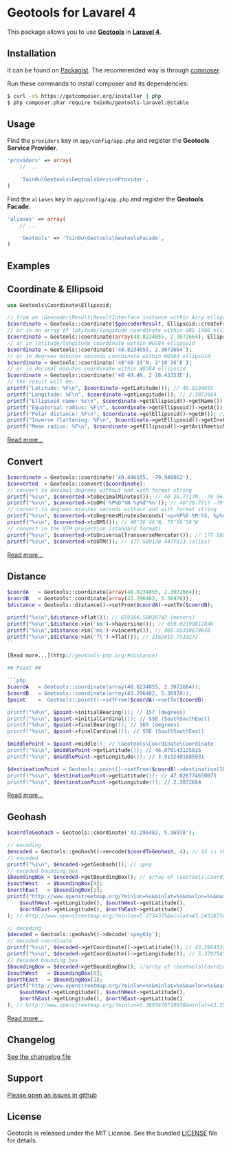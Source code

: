 Geotools for Lavarel 4
======================

This package allows you to use [**Geotools**](http://geotools-php.org) in [**Laravel 4**](http://four.laravel.com/).


Installation
------------

It can be found on [Packagist](https://packagist.org/packages/toin0u/geotools-laravel).
The recommended way is through [composer](http://getcomposer.org).

Run these commands to install composer and its dependencies:

```bash
$ curl -sS https://getcomposer.org/installer | php
$ php composer.phar require toin0u/geotools-laravel:@stable
```


Usage
-----

Find the `providers` key in `app/config/app.php` and register the **Geotools Service Provider**.

```php
'providers' => array(
    // ...

    'Toin0u\Geotools\GeotoolsServiceProvider',
)
```

Find the `aliases` key in `app/config/app.php` and register the **Geotools Facade**.

```php
'aliases' => array(
    // ...

    'Geotools' => 'Toin0u\Geotools\GeotoolsFacade',
)
```


Examples
--------

## Coordinate & Ellipsoid ##

```php
use Geotools\Coordinate\Ellipsoid;

// from an \Geocoder\Result\ResultInterface instance within Airy ellipsoid
$coordinate = Geotools::coordinate($geocoderResult, Ellipsoid::createFromName(Ellipsoid::AIRY));
// or in an array of latitude/longitude coordinate within GRS 1980 ellipsoid
$coordinate = Geotools::coordinate(array(48.8234055, 2.3072664), Ellipsoid::createFromName(Ellipsoid::GRS_1980));
// or in latitude/longitude coordinate within WGS84 ellipsoid
$coordinate = Geotools::coordinate('48.8234055, 2.3072664');
// or in degrees minutes seconds coordinate within WGS84 ellipsoid
$coordinate = Geotools::coordinate('48°49′24″N, 2°18′26″E');
// or in decimal minutes coordinate within WGS84 ellipsoid
$coordinate = Geotools::coordinate('48 49.4N, 2 18.43333E');
// the result will be:
printf("Latitude: %F\n", $coordinate->getLatitude()); // 48.8234055
printf("Longitude: %F\n", $coordinate->getLongitude()); // 2.3072664
printf("Ellipsoid name: %s\n", $coordinate->getEllipsoid()->getName()); // WGS 84
printf("Equatorial radius: %F\n", $coordinate->getEllipsoid()->getA()); // 6378136.0
printf("Polar distance: %F\n", $coordinate->getEllipsoid()->getB()); // 6356751.317598
printf("Inverse flattening: %F\n", $coordinate->getEllipsoid()->getInvF()); // 298.257224
printf("Mean radius: %F\n", $coordinate->getEllipsoid()->getArithmeticMeanRadius()); // 6371007.772533
```

[Read more...](http://geotools-php.org/#coordinate--ellipsoid)

## Convert ##

```php
$coordinate = Geotools::coordinate('40.446195, -79.948862');
$converted  = Geotools::convert($coordinate);
// convert to decimal degrees without and with format string
printf("%s\n", $converted->toDecimalMinutes()); // 40 26.7717N, -79 56.93172W
printf("%s\n", $converted->toDM('%P%D°%N %p%d°%n')); // 40°26.7717 -79°56.93172
// convert to degrees minutes seconds without and with format string
printf("%s\n", $converted->toDegreesMinutesSeconds('<p>%P%D:%M:%S, %p%d:%m:%s</p>')); // <p>40:26:46, -79:56:56</p>
printf("%s\n", $converted->toDMS()); // 40°26′46″N, 79°56′56″W
// convert in the UTM projection (standard format)
printf("%s\n", $converted->toUniversalTransverseMercator()); // 17T 589138 4477813
printf("%s\n", $converted->toUTM()); // 17T 589138 4477813 (alias)
```

[Read more...](http://geotools-php.org/#convert)

## Distance ##

```php
$coordA   = Geotools::coordinate(array(48.8234055, 2.3072664));
$coordB   = Geotools::coordinate(array(43.296482, 5.36978));
$distance = Geotools::distance()->setFrom($coordA)->setTo($coordB);

printf("%s\n",$distance->flat()); // 659166.50038742 (meters)
printf("%s\n",$distance->in('km')->haversine()); // 659.02190812846
printf("%s\n",$distance->in('mi')->vincenty()); // 409.05330679648
printf("%s\n",$distance->in('ft')->flat()); // 2162619.7519272
``

[Read more...](http://geotools-php.org/#distance)

## Point ##

```php
$coordA   = Geotools::coordinate(array(48.8234055, 2.3072664));
$coordB   = Geotools::coordinate(array(43.296482, 5.36978));
$point    =  Geotools::point()->setFrom($coordA)->setTo($coordB);

printf("%d\n", $point->initialBearing()); // 157 (degrees)
printf("%s\n", $point->initialCardinal()); // SSE (SouthSouthEast)
printf("%d\n", $point->finalBearing()); // 160 (degrees)
printf("%s\n", $point->finalCardinal()); // SSE (SouthSouthEast)

$middlePoint = $point->middle(); // \Geotools\Coordinate\Coordinate
printf("%s\n", $middlePoint->getLatitude()); // 46.070143125815
printf("%s\n", $middlePoint->getLongitude()); // 3.9152401085931

$destinationPoint = Geotools::point()->setFrom($coordA)->destination(180, 200000); // \Geotools\Coordinate\Coordinate
printf("%s\n", $destinationPoint->getLatitude()); // 47.026774650075
printf("%s\n", $destinationPoint->getLongitude()); // 2.3072664
```

[Read more...](http://geotools-php.org/#point)

## Geohash ##

```php
$coordToGeohash = Geotools::coordinate('43.296482, 5.36978');

// encoding
$encoded = Geotools::geohash()->encode($coordToGeohash, 4); // 12 is the default length / precision
// encoded
printf("%s\n", $encoded->getGeohash()); // spey
// encoded bounding box
$boundingBox = $encoded->getBoundingBox(); // array of \Geotools\Coordinate\CoordinateInterface
$southWest   = $boundingBox[0];
$northEast   = $boundingBox[1];
printf("http://www.openstreetmap.org/?minlon=%s&minlat=%s&maxlon=%s&maxlat=%s&box=yes\n",
    $southWest->getLongitude(), $southWest->getLatitude(),
    $northEast->getLongitude(), $northEast->getLatitude()
); // http://www.openstreetmap.org/?minlon=5.2734375&minlat=43.2421875&maxlon=5.625&maxlat=43.41796875&box=yes

// decoding
$decoded = Geotools::geohash()->decode('spey61y');
// decoded coordinate
printf("%s\n", $decoded->getCoordinate()->getLatitude()); // 43.296432495117
printf("%s\n", $decoded->getCoordinate()->getLongitude()); // 5.3702545166016
// decoded bounding box
$boundingBox = $decoded->getBoundingBox(); //array of \Geotools\Coordinate\CoordinateInterface
$southWest   = $boundingBox[0];
$northEast   = $boundingBox[1];
printf("http://www.openstreetmap.org/?minlon=%s&minlat=%s&maxlon=%s&maxlat=%s&box=yes\n",
    $southWest->getLongitude(), $southWest->getLatitude(),
    $northEast->getLongitude(), $northEast->getLatitude()
); // http://www.openstreetmap.org/?minlon=5.3695678710938&minlat=43.295745849609&maxlon=5.3709411621094&maxlat=43.297119140625&box=yes
```

[Read more...](http://geotools-php.org/#geohash)


Changelog
---------

[See the changelog file](https://github.com/toin0u/Geotools-laravel/blob/master/CHANGELOG.md)


Support
-------

[Please open an issues in github](https://github.com/toin0u/Geotools-laravel/issues)


License
-------

Geotools is released under the MIT License. See the bundled
[LICENSE](https://github.com/toin0u/Geotools-laravel/blob/master/LICENSE) file for details.
